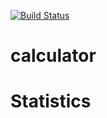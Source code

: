 [![Build Status](https://travis-ci.org/Duttp1998/IS218Project.svg?branch=master)](https://travis-ci.org/Duttp1998/IS218Project)

# calculator

# Statistics
